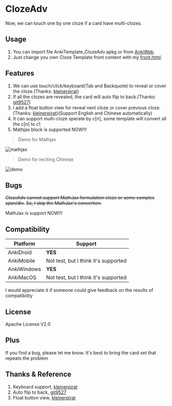 # ClozeAdv
Now, we can touch one by one cloze if a card have multi-clozes.

## Usage
1. You can import file AnkiTemplate_ClozeAdv.apkg or from [AnkiWeb](https://ankiweb.net/shared/info/457099967).
2. Just change you own Cloze Template front content with my [front.html](https://github.com/ruin1990/AnkiTemplate/ClozeAdv/front.html).


## Features
1. We can use touch/click/keyboard(Tab and Backquote) to reveal or cover the cloze.(Thanks: [kleinerpirat](https://forums.ankiweb.net/t/cloze-one-by-one-uncovering/12584))
2. If all the clozes are revealed, the card will auto flip to back.(Thanks: [git9527](https://github.com/git9527/anki-awesome-select))
3. I add a float button view for reveal next cloze or cover previous cloze.(Thanks: [kleinerpirat](https://ankiweb.net/shared/info/1231171279))(Support English and Chinese automatically)
4. It can support multi-cloze sperate by c[n], some template will convert all the c[n] to c1
5. Mathjax block is supported NOW!!!

> Demo for Mathjax

![mathjax](https://s3.bmp.ovh/imgs/2022/01/aeb08735c12c001b.gif)

> Demo for reciting Chinese

![demo](https://s3.bmp.ovh/imgs/2021/12/a08a795d540e1a09.gif)

## Bugs
~~ClozeAdv cannot support MathJax formulation cloze or some complex span/div.~~
~~So, I skip the MathJax's convertion.~~  

MathJax is support NOW!!!

## Compatibility
| Platform | Support |
| ---- | ---- |
| AnkiDroid     | **YES** |
|   AnkiMobile   | Not test, but I think it's supported |
|  AnkiWindows    | **YES** |
|   AnkiMacOS   |  Not test, but I think it's supported   |

I would appreciate it if someone could give feedback on the results of compatibility

## License
Apache License V2.0

## Plus
If you find a bug, please let me know. It's best to bring the card set that repeats the problem

## Thanks & Reference
1. Keyboard support, [kleinerpirat](https://forums.ankiweb.net/t/cloze-one-by-one-uncovering/12584)
2. Auto flip to back, [git9527](https://github.com/git9527/anki-awesome-select)
3. Float button view, [kleinerpirat](https://ankiweb.net/shared/info/1231171279)

